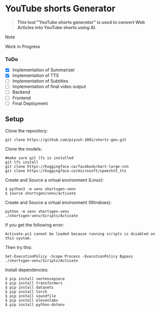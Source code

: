# YouTube shorts Generator

> **This tool "YouTube shorts generator" is used to convert Web Articles into YouTube shorts using AI.**

> [!NOTE]
> Work in Progress

### ToDo

- [x] Implementation of Summarizer
- [x] Implementation of TTS
- [ ] Implementation of Subtitles
- [ ] Implementation of final video output
- [ ] Backend
- [ ] Frontend
- [ ] Final Deployment

## Setup
Clone the repository:
```
git clone https://github.com/piyush-1001/shorts-gen.git
```

Clone the models:
```
#make sure git lfs is installed
git lfs install
git clone https://huggingface.co/facebook/bart-large-cnn
git clone https://huggingface.co/microsoft/speecht5_tts
```


Create and Source a virtual environment (Linux):
```
$ python3 -m venv shortsgen-venv
$ source shortsgen/venv/activate
```

Create and Source a virtual environment (Windows):
```
python -m venv shortsgen-venv
./shortsgen-venv/Scripts/Activate
```

If you get the following error:
```
Activate.ps1 cannot be loaded because running scripts is disabled on this system.
```

Then try this:
```
Set-ExecutionPolicy -Scope Process -ExecutionPolicy Bypass
./shortsgen-venv/Scripts/Activate
```

Install dependencies:
```
$ pip install sentencepiece
$ pip install transformers
$ pip install datasets
$ pip install torch
$ pip install soundfile
$ pip install elevenlabs
$ pip install python-dotenv
```
